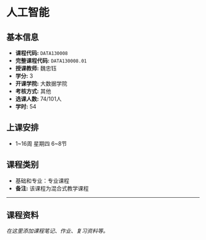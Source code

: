 # 人工智能

## 基本信息

- **课程代码:** `DATA130008`
- **完整课程代码:** `DATA130008.01`
- **授课教师:** 魏忠钰
- **学分:** 3
- **开课学院:** 大数据学院
- **考核方式:** 其他
- **选课人数:** 74/101人
- **学时:** 54

## 上课安排

- 1~16周 星期四 6~8节

## 课程类别

- 基础和专业：专业课程
- **备注:** 该课程为混合式教学课程

---

## 课程资料

*在这里添加课程笔记、作业、复习资料等。* 